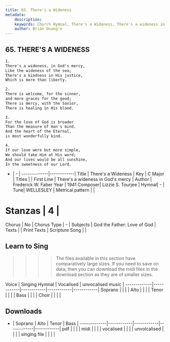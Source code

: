 ```yaml
---
title: 65. There's a Wideness
metadata:
    description: 
    keywords: Church Hymnal, There's a Wideness, There's a wideness in God's mercy, 
    author: Brian Onang'o
---
```



## 65. THERE'S A WIDENESS

```txt
1.
There's a wideness, in God's mercy, 
Like the wideness of the sea; 
There's a kindness in His justice, 
Which is more than liberty. 

2.
There is welcome, for the sinner, 
and more graces for the good; 
There is mercy, with the Savior, 
There is healing in His blood. 

3.
For the love of God is broader 
Than the measure of man's mind. 
And the heart of the Eternal, 
is most wonderfully kind. 

4.
If our love were but more simple, 
We should take Him at His word; 
And our lives would be all sunshine, 
In the sweetness of our Lord.

```

- |   -  |
-------------|------------|
Title | There's a Wideness |
Key | C Major |
Titles |  |
First Line | There's a wideness in God's mercy |
Author | Frederick W. Faber
Year | 1941
Composer| Lizzie S. Tourjee |
Hymnal|  - |
Tune| WELLESLEY |
Metrical pattern | |
# Stanzas | 4 |
Chorus | No |
Chorus Type | - |
Subjects | God the Father: Love of God |
Texts |  |
Print Texts | 
Scripture Song |  |
  
## Learn to Sing

>>>> The files available in this section have comparatively large sizes. If you need to save on data, then you can download the midi files in the download section as they are of smaller sizes.

Voice |  Singing Hymnal | Vocalised | unvocalised music |
-------------|------------|------------|------------|------------|
Soprano | | | |
Alto | | | |
Tenor | | | |
Bass | | | |
Choir | | | |

## Downloads

- |  Soprano | Alto | Tenor | Bass |
-------------|------------|------------|------------|------------|
pdf | | | |
midi | | | |
vocalised | | | |
unvolcalised | | | |
singing file | | | |
  